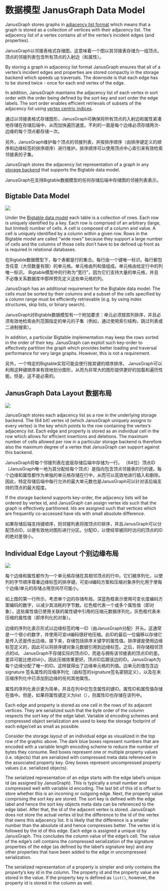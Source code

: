 # 数据模型 JanusGraph Data Model

JanusGraph stores graphs in [adjacency list format](https://en.wikipedia.org/wiki/Adjacency_list) which means that a graph is stored as a collection of vertices with their adjacency list. The adjacency list of a vertex contains all of the vertex’s incident edges (and properties).

JanusGraph以邻接表格式存储图，这意味着一个图以其邻接表存储为一组顶点。顶点的邻接列表包含所有顶点的入射边（和属性）。

By storing a graph in adjacency list format JanusGraph ensures that all of a vertex’s incident edges and properties are stored compactly in the storage backend which speeds up traversals. The downside is that each edge has to be stored twice - once for each end vertex of the edge.

In addition, JanusGraph maintains the adjacency list of each vertex in sort order with the order being defined by the sort key and sort order the edge labels. The sort order enables efficient retrievals of subsets of the adjacency list using [vertex centric indices](https://docs.janusgraph.org/advanced-topics/data-model/#vertex-indexes).

通过以邻接表格式存储图形，JanusGraph可确保将所有顶点的入射边和属性紧凑地存储在存储后端中，从而加快遍历速度。不利的一面是每个边缘必须存储两次-边缘的每个顶点都存储一次。

另外，JanusGraph维护每个顶点的邻接列表，并按排序顺序（由排序键定义的顺序和边缘标签的排序顺序）进行维护。排序顺序可以使用顶点中心索引来有效检索邻接表的子集。

JanusGraph stores the adjacency list representation of a graph in any [storage backend](https://docs.janusgraph.org/advanced-topics/data-model/#storage-backends) that supports the Bigtable data model.

JanusGraph在支持Bigtable数据模型的任何存储后端中存储图的邻接列表表示。
<a name="bigtable-data-model"></a>
## Bigtable Data Model
![](https://cdn.nlark.com/yuque/0/2020/png/1209774/1606527970964-230f596f-b5d7-4eb1-9fd0-9b852241d6ad.png#align=left&display=inline&height=229&margin=%5Bobject%20Object%5D&originHeight=229&originWidth=927&size=0&status=done&style=none&width=927)

Under the [Bigtable data model](https://en.wikipedia.org/wiki/Bigtable) each table is a collection of rows. Each row is uniquely identified by a key. Each row is comprised of an arbitrary (large, but limited) number of cells. A cell is composed of a column and value. A cell is uniquely identified by a column within a given row. Rows in the Bigtable model are called "wide rows" because they support a large number of cells and the columns of those cells don’t have to be defined up front as is required in relational databases.

在Bigtable数据模型下，每个表都是行的集合。每行由一个键唯一标识。每行都包含任意（大但数量有限）的单元格。单元格由列和值组成。单元格由给定行中的列唯一标识。 Bigtable模型中的行称为“宽行”，因为它们支持大量的单元格，并且不必像关系数据库中那样预先定义这些单元格的列。


JanusGraph has an additional requirement for the Bigtable data model: The cells must be sorted by their columns and a subset of the cells specified by a column range must be efficiently retrievable (e.g. by using index structures, skip lists, or binary search).

JanusGraph对Bigtable数据模型有一个附加要求：单元必须按其列排序，并且必须有效地检索由列范围指定的单元的子集（例如，通过使用索引结构，跳过列表或二进制搜索）。

In addition, a particular Bigtable implementation may keep the rows sorted in the order of their key. JanusGraph can exploit such key-order to effectively partition the graph which provides better loading and traversal performance for very large graphs. However, this is not a requirement.

另外，一个特定的Bigtable实现可能会使行按其键的顺序排序。 JanusGraph可以利用这种键顺序来有效地划分图形，从而为非常大的图形提供更好的加载和遍历性能。但是，这不是必需的。
<a name="janusgraph-data-layout"></a>
## JanusGraph Data Layout 数据布局
![](https://cdn.nlark.com/yuque/0/2020/png/1209774/1606527970146-53f0a61a-4418-4f33-906b-04f23c2e0170.png#align=left&display=inline&height=226&margin=%5Bobject%20Object%5D&originHeight=226&originWidth=926&size=0&status=done&style=none&width=926)

JanusGraph stores each adjacency list as a row in the underlying storage backend. The (64 bit) vertex id (which JanusGraph uniquely assigns to every vertex) is the key which points to the row containing the vertex’s adjacency list. Each edge and property is stored as an individual cell in the row which allows for efficient insertions and deletions. The maximum number of cells allowed per row in a particular storage backend is therefore also the maximum degree of a vertex that JanusGraph can support against this backend.

JanusGraph将每个邻接列表在底层存储后端中存储为一行。 （64位）顶点ID（JanusGraph唯一地为其分配给每个顶点）是指向包含顶点邻接表的行的键。每个边缘和属性都作为单独的单元格存储在行中，从而可以高效地进行插入和删除。因此，特定存储后端中每行允许的最大单元数也是JanusGraph可以针对该后端支持的顶点的最大程度。

If the storage backend supports key-order, the adjacency lists will be ordered by vertex id, and JanusGraph can assign vertex ids such that the graph is effectively partitioned. Ids are assigned such that vertices which are frequently co-accessed have ids with small absolute difference.

如果存储后端支持键顺序，则邻接列表将按顶点ID排序，并且JanusGraph可以分配顶点ID，以便有效地对图形进行分区。分配ID，以使经常被同时访问的顶点的ID的绝对差很小。
<a name="individual-edge-layout"></a>
## Individual Edge Layout 个别边缘布局
![](https://cdn.nlark.com/yuque/0/2020/png/1209774/1606527969944-0f0d1f5c-fdfb-45ec-825f-7d90376e618c.png#align=left&display=inline&height=211&margin=%5Bobject%20Object%5D&originHeight=211&originWidth=890&size=0&status=done&style=none&width=890)

每个边缘和属性都作为一个单元格存储在其相邻顶点的行中。它们被序列化，以使列的字节顺序尊重边缘标签的排序键。可变id编码方案和压缩对象序列化用于使每个边缘/单元的存储占用空间尽可能小。

如上图的第一行所示，考虑单个边的存储布局。深蓝色框表示使用可变长度编码方案编码的数字，以减少其消耗的字节数。红色框代表一个或多个属性值（即对象），这些属性值已使用关联的属性键中引用的压缩元数据序列化。灰色框代表未压缩的属性值（即序列化的对象）。

边缘的序列化表示形式以边缘标签的唯一ID（由JanusGraph分配）开头。这通常是一个很小的数字，并使用可变id编码很好地压缩。此ID的最后一位偏移以存储它是传入还是传出边缘。接下来，存储包括排序关键字的属性值。排序键是使用边缘标签定义的，因此可以将排序键对象元数据引用到边缘标签。之后，将存储相邻顶点的id。 JanusGraph不存储实际的顶点ID，而是与拥有该邻接表的顶点ID的差。差异可能比绝对id小，因此压缩效果更好。顶点ID后跟该边的ID。JanusGraph为每个边缘分配了唯一的ID。这样就得出了边缘单元格的列值。边单元的值包含边 signature 签名属性的压缩序列化（由标签的signature签名密钥定义），以及在未压缩序列化中已添加到边缘的任何其他属性。

属性的序列化表示更为简单，并且在列中仅包含属性的键ID。属性ID和属性值存储在值中。但是，如果将属性键定义为list（），则属性ID也存储在该列中。

Each edge and property is stored as one cell in the rows of its adjacent vertices. They are serialized such that the byte order of the column respects the sort key of the edge label. Variable id encoding schemes and compressed object serialization are used to keep the storage footprint of each edge/cell as small as possible.

Consider the storage layout of an individual edge as visualized in the top row of the graphic above. The dark blue boxes represent numbers that are encoded with a variable length encoding scheme to reduce the number of bytes they consume. Red boxes represent one or multiple property values (i.e. objects) that are serialized with compressed meta data referenced in the associated property key. Grey boxes represent uncompressed property values (i.e. serialized objects).

The serialized representation of an edge starts with the edge label’s unique id (as assigned by JanusGraph). This is typically a small number and compressed well with variable id encoding. The last bit of this id is offset to store whether this is an incoming or outgoing edge. Next, the property value comprising the sort key are stored. The sort key is defined with the edge label and hence the sort key objects meta data can be referenced to the edge label. After that, the id of the adjacent vertex is stored. JanusGraph does not store the actual vertex id but the difference to the id of the vertex that owns this adjacency list. It is likely that the difference is a smaller number than the absolute id and hence compresses better. The vertex id is followed by the id of this edge. Each edge is assigned a unique id by JanusGraph. This concludes the column value of the edge’s cell. The value of the edge’s cell contains the compressed serialization of the signature properties of the edge (as defined by the label’s signature key) and any other properties that have been added to the edge in uncompressed serialization.

The serialized representation of a property is simpler and only contains the property’s key id in the column. The property id and the property value are stored in the value. If the property key is defined as `list()`, however, the property id is stored in the column as well.
